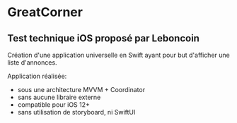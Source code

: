 # GreatCorner

## Test technique iOS proposé par Leboncoin 

Création d'une application universelle en Swift ayant pour but d'afficher une liste d'annonces.

Application réalisée: 
- sous une architecture MVVM + Coordinator
- sans aucune libraire externe
- compatible pour iOS 12+
- sans utilisation de storyboard, ni SwiftUI

